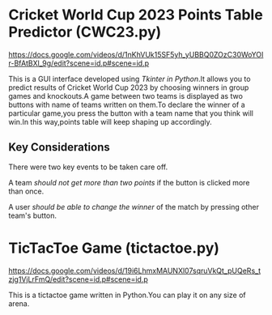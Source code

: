 # Cricket World Cup 2023 Points Table Predictor (CWC23.py)

https://docs.google.com/videos/d/1nKhVUk15SF5yh_yUBBQ0ZOzC30WoYOIr-BfAtBXl_9g/edit?scene=id.p#scene=id.p

This is a GUI interface developed using *Tkinter in Python*.It allows you to predict results of Cricket World Cup 2023 by choosing winners in group games and knockouts.A game between two teams is displayed as two buttons with name of teams written on them.To declare the winner of a particular game,you press the button with a team name that you think will win.In this way,points table will keep shaping up accordingly.
## Key Considerations
There were two key events to be taken care off.

A team _should not get more than two points_ if the button is clicked more than once.

A user _should be able to change the winner_ of the match by pressing other team's button.

# TicTacToe Game (tictactoe.py)

https://docs.google.com/videos/d/19i6LhmxMAUNXl07sqruVkQt_pUQeRs_tzjg1VjLrFmQ/edit?scene=id.p#scene=id.p

This is a tictactoe game written in Python.You can play it on any size of arena.


